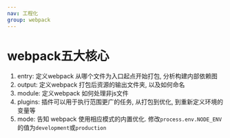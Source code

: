 ```yaml
---
nav: 工程化
group: webpack
---
```


# webpack五大核心

1. entry: 定义webpack 从哪个文件为入口起点开始打包, 分析构建内部依赖图
2. output: 定义webpack 打包后资源的输出文件夹, 以及如何命名
3. module: 定义webpack 如何处理非js文件
4. plugins: 插件可以用于执行范围更广的任务, 从打包到优化, 到重新定义环境的变量等
5. mode: 告知 webpack 使用相应模式的内置优化. 修改`process.env.NODE_ENV`的值为`development`或`production`
